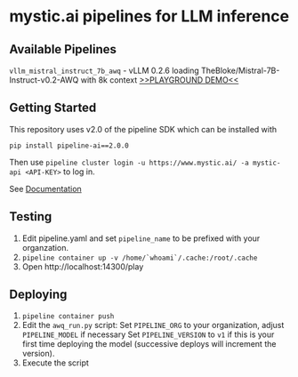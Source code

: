 # mystic.ai pipelines for LLM inference

## Available Pipelines

`vllm_mistral_instruct_7b_awq` - vLLM 0.2.6 loading TheBloke/Mistral-7B-Instruct-v0.2-AWQ with 8k context [>>PLAYGROUND DEMO<<](https://www.mystic.ai/mikesai/mistral-7b-instruct-v0.2-awq/play)

## Getting Started

This repository uses v2.0 of the pipeline SDK which can be installed with

```
pip install pipeline-ai==2.0.0
```

Then use `pipeline cluster login -u https://www.mystic.ai/ -a mystic-api <API-KEY>` to log in.

See [Documentation](https://docs.mystic.ai/v2.0.0/docs/getting-started)

## Testing

1) Edit pipeline.yaml and set `pipeline_name` to be prefixed with your organzation.
2) ```pipeline container up -v /home/`whoami`/.cache:/root/.cache```
3) Open http://localhost:14300/play

## Deploying

1) `pipeline container push`
2) Edit the `awq_run.py` script:
Set `PIPELINE_ORG` to your organization, adjust `PIPELINE_MODEL` if necessary
Set `PIPELINE_VERSION` to `v1` if this is your first time deploying the model (successive deploys will increment the version).
3) Execute the script